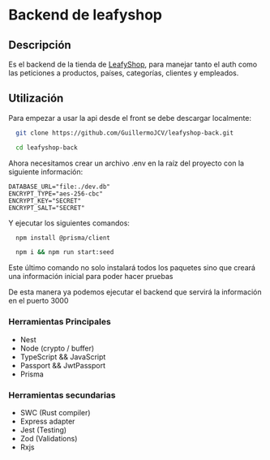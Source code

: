 # Backend de leafyshop

## Descripción

Es el backend de la tienda de [LeafyShop](https://github.com/GuillermoJCV/leafyshop-front), para manejar tanto el auth como las peticiones a productos, países, categorías, clientes y empleados.

## Utilización

Para empezar a usar la api desde el front se debe descargar localmente:
```bash
  git clone https://github.com/GuillermoJCV/leafyshop-back.git
```
```bash
  cd leafyshop-back
```

Ahora necesitamos crear un archivo .env en la raíz del proyecto con la siguiente información: 
```env
DATABASE_URL="file:./dev.db"
ENCRYPT_TYPE="aes-256-cbc"
ENCRYPT_KEY="SECRET"
ENCRYPT_SALT="SECRET"
```

Y ejecutar los siguientes comandos:
```bash
  npm install @prisma/client
```
```bash
  npm i && npm run start:seed
```
Este último comando no solo instalará todos los paquetes sino que creará una información inicial para poder hacer pruebas

De esta manera ya podemos ejecutar el backend que servirá la información en el puerto 3000

### Herramientas Principales

* Nest
* Node (crypto / buffer)
* TypeScript && JavaScript
* Passport && JwtPassport
* Prisma

### Herramientas secundarias

* SWC (Rust compiler)
* Express adapter
* Jest (Testing)
* Zod (Validations)
* Rxjs
